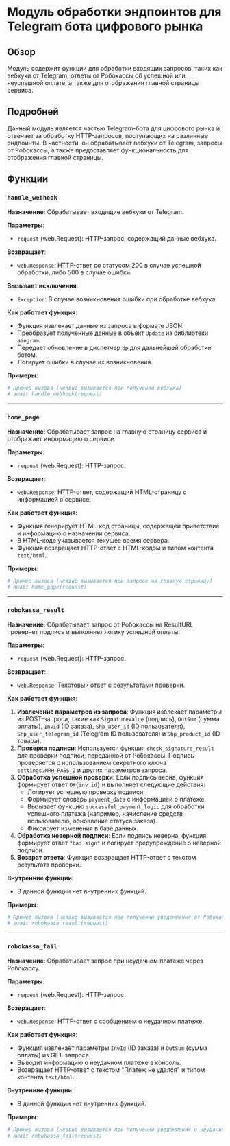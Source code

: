# Модуль обработки эндпоинтов для Telegram бота цифрового рынка

## Обзор

Модуль содержит функции для обработки входящих запросов, таких как вебхуки от Telegram, ответы от Робокассы об успешной или неуспешной оплате, а также для отображения главной страницы сервиса.

## Подробней

Данный модуль является частью Telegram-бота для цифрового рынка и отвечает за обработку HTTP-запросов, поступающих на различные эндпоинты. В частности, он обрабатывает вебхуки от Telegram, запросы от Робокассы, а также предоставляет функциональность для отображения главной страницы.

## Функции

### `handle_webhook`

**Назначение**: Обрабатывает входящие вебхуки от Telegram.

**Параметры**:
- `request` (web.Request): HTTP-запрос, содержащий данные вебхука.

**Возвращает**:
- `web.Response`: HTTP-ответ со статусом 200 в случае успешной обработки, либо 500 в случае ошибки.

**Вызывает исключения**:
- `Exception`: В случае возникновения ошибки при обработке вебхука.

**Как работает функция**:
- Функция извлекает данные из запроса в формате JSON.
- Преобразует полученные данные в объект `Update` из библиотеки `aiogram`.
- Передает обновление в диспетчер `dp` для дальнейшей обработки ботом.
- Логирует ошибки в случае их возникновения.

**Примеры**:
```python
# Пример вызова (неявно вызывается при получении вебхука)
# await handle_webhook(request)
```

---

### `home_page`

**Назначение**: Обрабатывает запрос на главную страницу сервиса и отображает информацию о сервисе.

**Параметры**:
- `request` (web.Request): HTTP-запрос.

**Возвращает**:
- `web.Response`: HTTP-ответ, содержащий HTML-страницу с информацией о сервисе.

**Как работает функция**:
- Функция генерирует HTML-код страницы, содержащей приветствие и информацию о назначении сервиса.
- В HTML-коде указывается текущее время сервера.
- Функция возвращает HTTP-ответ с HTML-кодом и типом контента `text/html`.

**Примеры**:
```python
# Пример вызова (неявно вызывается при запросе на главную страницу)
# await home_page(request)
```

---

### `robokassa_result`

**Назначение**: Обрабатывает запрос от Робокассы на ResultURL, проверяет подпись и выполняет логику успешной оплаты.

**Параметры**:
- `request` (web.Request): HTTP-запрос.

**Возвращает**:
- `web.Response`: Текстовый ответ с результатами проверки.

**Как работает функция**:
1.  **Извлечение параметров из запроса**: Функция извлекает параметры из POST-запроса, такие как `SignatureValue` (подпись), `OutSum` (сумма оплаты), `InvId` (ID заказа), `Shp_user_id` (ID пользователя), `Shp_user_telegram_id` (Telegram ID пользователя) и `Shp_product_id` (ID товара).
2.  **Проверка подписи**: Используется функция `check_signature_result` для проверки подписи, переданной от Робокассы. Подпись проверяется с использованием секретного ключа `settings.MRH_PASS_2` и других параметров запроса.
3.  **Обработка успешной проверки**: Если подпись верна, функция формирует ответ `OK{inv_id}` и выполняет следующие действия:
    *   Логирует успешную проверку подписи.
    *   Формирует словарь `payment_data` с информацией о платеже.
    *   Вызывает функцию `successful_payment_logic` для обработки успешного платежа (например, начисление средств пользователю, обновление статуса заказа).
    *   Фиксирует изменения в базе данных.
4.  **Обработка неверной подписи**: Если подпись неверна, функция формирует ответ `"bad sign"` и логирует предупреждение о неверной подписи.
5.  **Возврат ответа**: Функция возвращает HTTP-ответ с текстом результата проверки.

**Внутренние функции**:

*   В данной функции нет внутренних функций.

**Примеры**:
```python
# Пример вызова (неявно вызывается при получении уведомления от Робокассы)
# await robokassa_result(request)
```

---

### `robokassa_fail`

**Назначение**: Обрабатывает запрос при неудачном платеже через Робокассу.

**Параметры**:
- `request` (web.Request): HTTP-запрос.

**Возвращает**:
- `web.Response`: HTTP-ответ с сообщением о неудачном платеже.

**Как работает функция**:
- Функция извлекает параметры `InvId` (ID заказа) и `OutSum` (сумма оплаты) из GET-запроса.
- Выводит информацию о неудачном платеже в консоль.
- Возвращает HTTP-ответ с текстом "Платеж не удался" и типом контента `text/html`.

**Внутренние функции**:

*   В данной функции нет внутренних функций.

**Примеры**:
```python
# Пример вызова (неявно вызывается при получении уведомления о неудачном платеже от Робокассы)
# await robokassa_fail(request)